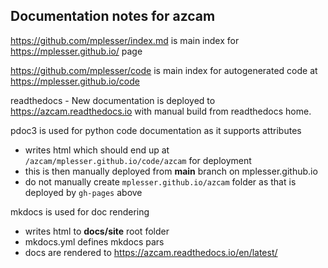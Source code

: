## Documentation notes for azcam ##

https://github.com/mplesser/index.md is main index for https://mplesser.github.io/ page

https://github.com/mplesser/code is main index for autogenerated code at https://mplesser.github.io/code

readthedocs - New documentation is deployed to https://azcam.readthedocs.io with manual build from readthedocs home. 

pdoc3 is used for python code documentation as it supports attributes
 - writes html which should end up at `/azcam/mplesser.github.io/code/azcam` for deployment
 - this is then manually deployed from **main** branch on mplesser.github.io
 - do not manually create `mplesser.github.io/azcam` folder as that is deployed by `gh-pages` above 

mkdocs is used for doc rendering
 - writes html to **docs/site** root folder
 - mkdocs.yml defines mkdocs pars
 - docs are rendered to https://azcam.readthedocs.io/en/latest/
